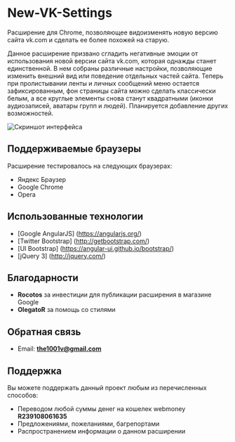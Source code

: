 # New-VK-Settings
Расширение для Chrome, позволяющее видоизменять новую версию сайта vk.com и сделать ее более похожей на старую.

Данное расширение призвано сгладить негативные эмоции от использования новой версии сайта vk.com, которая однажды станет единственной. В нем собраны различные настройки, позволяющие изменить внешний вид или поведение отдельных частей сайта. Теперь при пролистывании ленты и личных сообщений меню остается зафиксированным, фон страницы сайта можно сделать классически белым, а все круглые элементы снова станут квадратными (иконки аудиозаписей, аватары групп и людей).
Планируется добавление других возможностей.

![Скриншот интерфейса](http://i.imgur.com/uKikzct.png)

## Поддерживаемые браузеры
Расширение тестировалось на следующих браузерах:

* Яндекс Браузер
* Google Chrome
* Opera

## Использованные технологии

*  [Google AngularJS] (https://angularjs.org/)
*  [Twitter Bootstrap] (http://getbootstrap.com/)
*  [UI Bootstrap] (https://angular-ui.github.io/bootstrap/)
*  [jQuery 3] (http://jquery.com/)

## Благодарности

* **Rocotos** за инвестиции для публикации расширения в магазине Google
* **OlegatoR** за помощь со стилями

## Обратная связь

* Email: **the1001v@gmail.com**

## Поддержка
Вы можете поддержать данный проект любым из перечисленных способов:

* Переводом любой суммы денег на кошелек webmoney **R239108061635**
* Предложениями, пожеланиями, багрепортами
* Распространением информации о данном расширении
